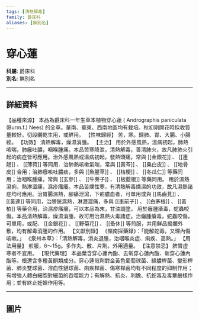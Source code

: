 ```yaml
---
tags: [清熱解毒]
family: 爵床科
aliases: [無別名]
---
```


# 穿心蓮

**科屬**: 爵床科  
**別名**: 無別名  

---

## 詳細資料
【品種來源】
本品為爵床科一年生草本植物穿心蓮 (
Andrographis paniculata
(Burm.f.) Nees) 的全草。華南、華東、西南地區均有栽培。秋初剛開花時採收質量較好。切段曬乾生用，或鮮用。
【性味歸經】
苦，寒。歸肺、胃、大腸、小腸經。
【功效】
清熱解毒，燥濕消腫。
【主治】
用於外感風熱，溫病初起，肺熱咳喘，肺癰吐膿，咽喉腫痛。本品苦寒降泄，清熱解毒，善清肺火，故凡肺肺火引起的病症皆可應用。治外感風熱或溫病初起，發熱頭痛，常與 [[金銀花]] 、 [[連翹]] 、 [[薄荷]] 等同用．治肺熱咳嗽氣喘，常與 [[黃芩]] 、 [[桑白皮]] 、 [[地骨皮]] 合用；治肺癰咳吐膿痰，多與 [[魚腥草]] 、 [[桔梗]] 、 [[冬瓜仁]] 等藥同用；治咽喉腫痛，常與 [[玄參]] 、 [[牛蒡子]] 、 [[板藍根]] 等藥同用。
用於濕熱瀉痢，熱淋澀痛，濕疹瘙癢。本品苦燥性寒，有清熱解毒燥濕的功效，故凡濕熱諸症均可應用。治胃腸濕熱，腳痛泄瀉，下痢膿血者，可單用或與 [[馬齒莧]] 、 [[黃連]] 等同用，治膀胱濕熱，淋瀝澀痛，多與 [[車前子]] 、 [[白茅根]] 、 [[黃柏]] 等藥合用，治濕疹瘙癢，可以本品為末，甘油調塗。
用於癰腫瘡毒，蛇蟲咬傷。本品清熱解毒，燥濕消腫，故可用治濕熱火毒諸症。治癰腫瘡毒，蛇蟲咬傷，可單用，或配、 [[金銀花]] 、 [[野菊花]] 、 [[蚤休]] 等煎服，并用鮮品搗爛外敷，均有解毒消腫的作用。
【文獻別錄】
《嶺南採藥錄》：「能解蛇毒，又理內傷咳嗽。」
《泉州本草》：「清熱解毒，消炎退腫，治咽喉炎症、痢疾、高熱。」
【用法用量】
煎服，6～15g。多作丸、散、片劑。外用適量。
【注意禁忌】
脾胃虛寒者不宜用。
【現代藥理】
本品葉含穿心蓮內酯、去氧穿心蓮內酯、新穿心蓮內酯等。根還含多種黃酮類成分。穿心蓮煎劑對金黃色葡萄球菌、綠膿桿菌、變形桿菌、肺炎雙球菌、溶血性鏈球菌、痢疾桿菌、傷寒桿菌均有不同程度的抑制作用；有增強人體白細胞對細菌的吞噬能力；有解熱、抗炎、利膽、抗蛇毒及毒蕈鹼樣作用；並有終止妊娠作用等。

---

## 圖片
